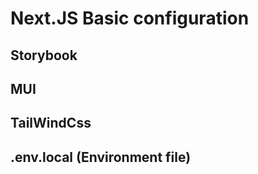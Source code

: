 # Next.JS Basic configuration

## Storybook

## MUI

## TailWindCss

## .env.local (Environment file)
